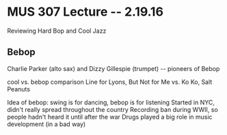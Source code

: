 MUS 307 Lecture -- 2.19.16
==
Reviewing Hard Bop and Cool Jazz

Bebop
-
Charlie Parker (alto sax) and Dizzy Gillespie (trumpet) -- pioneers of Bebop

cool vs. bebop comparison
	Line for Lyons, But Not for Me vs. Ko Ko, Salt Peanuts

Idea of bebop: swing is for dancing, bebop is for listening
Started in NYC, didn't really spread throughout the country
Recording ban during WWII, so people hadn't heard it until after the war
Drugs played a big role in music development (in a bad way)


